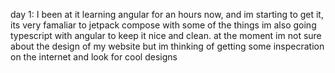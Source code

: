 day 1:
I been at it learning angular for an hours now, and im starting to get it, its very famaliar to jetpack compose with some of the things
im also going typescript with angular to keep it nice and clean.
at the moment im not sure about the design of my website but im thinking of getting some inspecration on the internet and look for cool designs